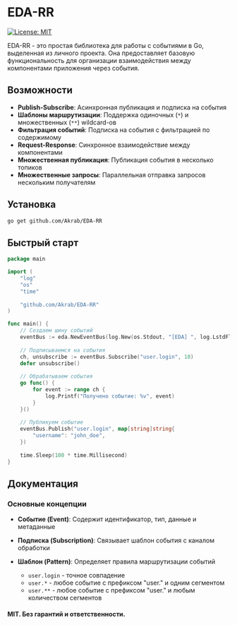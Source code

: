 # EDA-RR

[![License: MIT](https://img.shields.io/badge/License-MIT-yellow.svg)](https://opensource.org/licenses/MIT)


EDA-RR - это простая библиотека для работы с событиями в Go, выделенная из личного проекта. Она предоставляет базовую функциональность для организации взаимодействия между компонентами приложения через события.

## Возможности

- **Publish-Subscribe**: Асинхронная публикация и подписка на события
- **Шаблоны маршрутизации**: Поддержка одиночных (`*`) и множественных (`**`) wildcard-ов
- **Фильтрация событий**: Подписка на события с фильтрацией по содержимому
- **Request-Response**: Синхронное взаимодействие между компонентами
- **Множественная публикация**: Публикация события в несколько топиков
- **Множественные запросы**: Параллельная отправка запросов нескольким получателям

## Установка

```bash
go get github.com/Akrab/EDA-RR
```
## Быстрый старт

```go
package main

import (
    "log"
    "os"
    "time"
    
    "github.com/Akrab/EDA-RR"
)

func main() {
    // Создаем шину событий
    eventBus := eda.NewEventBus(log.New(os.Stdout, "[EDA] ", log.LstdFlags))
    
    // Подписываемся на события
    ch, unsubscribe := eventBus.Subscribe("user.login", 10)
    defer unsubscribe()
    
    // Обрабатываем события
    go func() {
        for event := range ch {
            log.Printf("Получено событие: %v", event)
        }
    }()
    
    // Публикуем событие
    eventBus.Publish("user.login", map[string]string{
        "username": "john_doe",
    })
    
    time.Sleep(100 * time.Millisecond)
}
```

## Документация
### Основные концепции

- **Событие (Event)**: Содержит идентификатор, тип, данные и метаданные

- **Подписка (Subscription)**: Связывает шаблон события с каналом обработки

- **Шаблон (Pattern)**: Определяет правила маршрутизации событий
    - `user.login` - точное совпадение
    - `user.*` - любое событие с префиксом "user." и одним сегментом
    - `user.**` - любое событие с префиксом "user." и любым количеством сегментов

#### MIT. Без гарантий и ответственности.